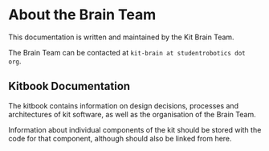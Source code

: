 # About the Brain Team

This documentation is written and maintained by the Kit Brain Team.

The Brain Team can be contacted at ``kit-brain at studentrobotics dot org``.

## Kitbook Documentation

The kitbook contains information on design decisions, processes and architectures of kit software, as well as the organisation of the Brain Team.

Information about individual components of the kit should be stored with the code for that component, although should also be linked from here.
